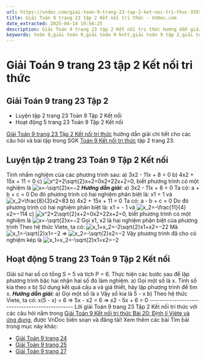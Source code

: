 ```yaml
---
url: https://vndoc.com/giai-toan-9-trang-23-tap-2-ket-noi-tri-thuc-335566
title: Giải Toán 9 trang 23 tập 2 Kết nối tri thức - VnDoc.com
date_extracted: 2025-04-14 19:56:25
description: Giải Toán 9 trang 23 tập 2 Kết nối tri thức hướng dẫn giải chi tiết các câu hỏi và bài tập trong SGK Toán 9 Kết nối tri thức tập 2.
keywords: toán 9,giải toán 9,giải toán 9 kntt,giải toán 9 tập 2,giải toán 9 kết nối tri thức,toán 9 kết nối tri thức tập 2,Toán 9 Kết nối tri thức Bài 20: Định lí Viète và ứng dụng,giải Toán 9 Kết nối tri thức Bài 20: Định lí Viète và ứng dụng,giải toán 9 kntt Bài 20: Định lí Viète và ứng dụng,Bài 20 Định lí Viète và ứng dụng,toán 9 trang 23,giải toán 9 trang 23,giải toán 9 trang 23 kết nối,toán 9 trang 23 kết nối tri thức,toán 9 kntt tập 2 trang 23,toán 9 kết nối trang 23,luyện tập 2 sgk toán 9 tập 2
---
```


# Giải Toán 9 trang 23 tập 2 Kết nối tri thức
## Giải Toán 9 trang 23 Tập 2
  * Luyện tập 2 trang 23 Toán 9 Tập 2 Kết nối
  * Hoạt động 5 trang 23 Toán 9 Tập 2 Kết nối

[Giải Toán 9 trang 23 Tập 2 Kết nối tri thức](<https://vndoc.com/giai-toan-9-trang-23-tap-2-ket-noi-tri-thuc-335566>) hướng dẫn giải chi tiết cho các câu hỏi và bài tập trong SGK [Toán 9 Kết nối tri thức](<https://vndoc.com/toan-9-ket-noi-tri-thuc>) tập 2 trang 23.
## **Luyện tập 2 trang 23 Toán 9 Tập 2 Kết nối**
Tính nhẩm nghiệm của các phương trình sau:
a\) 3x2 \- 11x + 8 = 0
b\) 4x2 \+ 15x + 11 = 0
c\) ![x^2+2\\sqrt{2}x+2=0](https://i.vdoc.vn/data/image/blank.png)x2+22x+2=0, biết phương trình có một nghiệm là ![x=-\\sqrt{2}](https://i.vdoc.vn/data/image/blank.png)x=−2
 _**Hướng dẫn giải:**_
a\) 3x2 \- 11x + 8 = 0
Ta có: a + b + c = 0
Do đó phương trình có hai nghiệm phân biệt là: x1 = 1 và ![x_2=\\frac{8}{3}](https://i.vdoc.vn/data/image/blank.png)x2=83
b\) 4x2 \+ 15x + 11 = 0
Ta có: a - b + c = 0
Do đó phương trình có hai nghiệm phân biệt là: x1 = - 1 và ![x_2=-\\frac{11}{4}](https://i.vdoc.vn/data/image/blank.png)x2=−114
c\) ![x^2+2\\sqrt{2}x+2=0](https://i.vdoc.vn/data/image/blank.png)x2+22x+2=0, biết phương trình có một nghiệm là ![x=-\\sqrt{2}](https://i.vdoc.vn/data/image/blank.png)x=−2
Gọi x1, x2 là hai nghiệm phân biệt của phương trình
Theo hệ thức Viete, ta có: ![x_1+x_2=-2\\sqrt{2}](https://i.vdoc.vn/data/image/blank.png)x1+x2=−22
Mà ![x_1=-\\sqrt{2}](https://i.vdoc.vn/data/image/blank.png)x1=−2 ⇒ ![x_2=-\\sqrt{2}](https://i.vdoc.vn/data/image/blank.png)x2=−2
Vậy phương trình đã cho có nghiệm kép là ![x_1=x_2=-\\sqrt{2}](https://i.vdoc.vn/data/image/blank.png)x1=x2=−2
## **Hoạt động 5 trang 23 Toán 9 Tập 2 Kết nối**
Giải sử hai số có tổng S = 5 và tích P = 6. Thực hiện các bước sau để lập phương trình bậc hai nhận hai số đó làm nghiệm.
a\) Gọi một số là x. Tính số kia theo x
b\) Sử dụng kết quả câu a và giả thiết, hãy lập phương trình để tìm x.
_**Hướng dẫn giải:**_
a\) Gọi một số là x
Vậy số kia là 5 - x
b\) Theo hệ thức Viete, ta có:
x\(5 - x\) = 6
⇒ 5x - x2 = 6
⇒ x2 \- 5x + 6 = 0
\-----------------------------------------------
Lời giải Toán 9 trang 23 Tập 2 Kết nối tri thức với các câu hỏi nằm trong [Giải Toán 9 Kết nối tri thức Bài 20: Định lí Viète và ứng dụng](<https://vndoc.com/toan-9-ket-noi-tri-thuc-bai-20-dinh-li-viete-va-ung-dung-334141>), được VnDoc biên soạn và đăng tải\!
Xem thêm các bài Tìm bài trong mục này khác:
  * [Giải Toán 9 trang 24 ](</giai-toan-9-trang-24-tap-2-ket-noi-tri-thuc-335567>)
  * [Giải Toán 9 trang 25 ](</giai-toan-9-trang-25-tap-2-ket-noi-tri-thuc-335568>)
  * [Giải Toán 9 trang 27 ](</giai-toan-9-trang-27-tap-2-ket-noi-tri-thuc-335569>)

